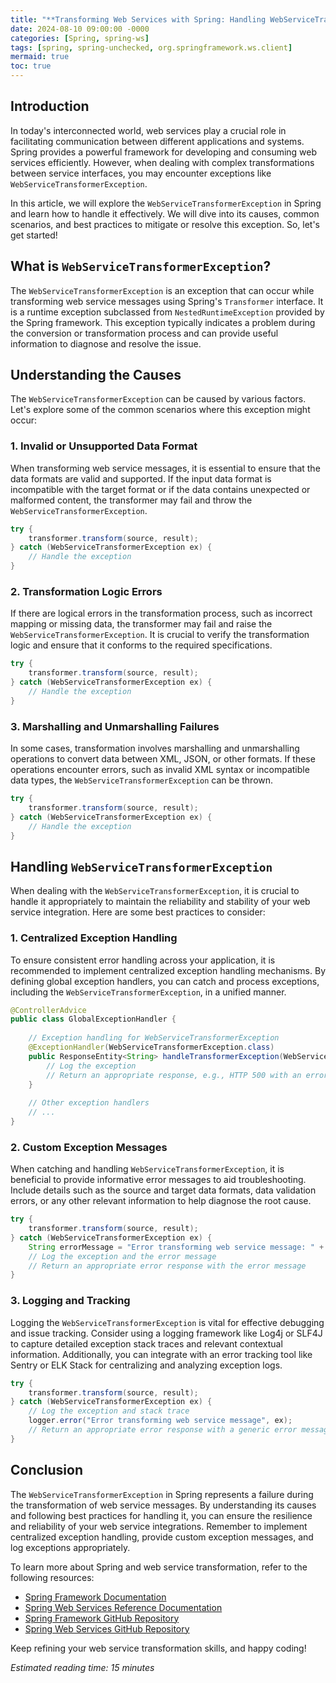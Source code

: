 ```yaml
---
title: "**Transforming Web Services with Spring: Handling WebServiceTransformerException**"
date: 2024-08-10 09:00:00 -0000
categories: [Spring, spring-ws]
tags: [spring, spring-unchecked, org.springframework.ws.client]
mermaid: true
toc: true
---
```



## Introduction

In today's interconnected world, web services play a crucial role in facilitating communication between different applications and systems. Spring provides a powerful framework for developing and consuming web services efficiently. However, when dealing with complex transformations between service interfaces, you may encounter exceptions like `WebServiceTransformerException`.

In this article, we will explore the `WebServiceTransformerException` in Spring and learn how to handle it effectively. We will dive into its causes, common scenarios, and best practices to mitigate or resolve this exception. So, let's get started!

## What is `WebServiceTransformerException`?

The `WebServiceTransformerException` is an exception that can occur while transforming web service messages using Spring's `Transformer` interface. It is a runtime exception subclassed from `NestedRuntimeException` provided by the Spring framework. This exception typically indicates a problem during the conversion or transformation process and can provide useful information to diagnose and resolve the issue.

## Understanding the Causes

The `WebServiceTransformerException` can be caused by various factors. Let's explore some of the common scenarios where this exception might occur:

### 1. Invalid or Unsupported Data Format

When transforming web service messages, it is essential to ensure that the data formats are valid and supported. If the input data format is incompatible with the target format or if the data contains unexpected or malformed content, the transformer may fail and throw the `WebServiceTransformerException`.

```java
try {
    transformer.transform(source, result);
} catch (WebServiceTransformerException ex) {
    // Handle the exception
}
```

### 2. Transformation Logic Errors

If there are logical errors in the transformation process, such as incorrect mapping or missing data, the transformer may fail and raise the `WebServiceTransformerException`. It is crucial to verify the transformation logic and ensure that it conforms to the required specifications.

```java
try {
    transformer.transform(source, result);
} catch (WebServiceTransformerException ex) {
    // Handle the exception
}
```

### 3. Marshalling and Unmarshalling Failures

In some cases, transformation involves marshalling and unmarshalling operations to convert data between XML, JSON, or other formats. If these operations encounter errors, such as invalid XML syntax or incompatible data types, the `WebServiceTransformerException` can be thrown.

```java
try {
    transformer.transform(source, result);
} catch (WebServiceTransformerException ex) {
    // Handle the exception
}
```

## Handling `WebServiceTransformerException`

When dealing with the `WebServiceTransformerException`, it is crucial to handle it appropriately to maintain the reliability and stability of your web service integration. Here are some best practices to consider:

### 1. Centralized Exception Handling

To ensure consistent error handling across your application, it is recommended to implement centralized exception handling mechanisms. By defining global exception handlers, you can catch and process exceptions, including the `WebServiceTransformerException`, in a unified manner.

```java
@ControllerAdvice
public class GlobalExceptionHandler {
    
    // Exception handling for WebServiceTransformerException
    @ExceptionHandler(WebServiceTransformerException.class)
    public ResponseEntity<String> handleTransformerException(WebServiceTransformerException ex) {
        // Log the exception
        // Return an appropriate response, e.g., HTTP 500 with an error message
    }
    
    // Other exception handlers
    // ...
}
```

### 2. Custom Exception Messages

When catching and handling `WebServiceTransformerException`, it is beneficial to provide informative error messages to aid troubleshooting. Include details such as the source and target data formats, data validation errors, or any other relevant information to help diagnose the root cause.

```java
try {
    transformer.transform(source, result);
} catch (WebServiceTransformerException ex) {
    String errorMessage = "Error transforming web service message: " + ex.getMessage();
    // Log the exception and the error message
    // Return an appropriate error response with the error message
}
```

### 3. Logging and Tracking

Logging the `WebServiceTransformerException` is vital for effective debugging and issue tracking. Consider using a logging framework like Log4j or SLF4J to capture detailed exception stack traces and relevant contextual information. Additionally, you can integrate with an error tracking tool like Sentry or ELK Stack for centralizing and analyzing exception logs.

```java
try {
    transformer.transform(source, result);
} catch (WebServiceTransformerException ex) {
    // Log the exception and stack trace
    logger.error("Error transforming web service message", ex);
    // Return an appropriate error response with a generic error message
}
```

## Conclusion

The `WebServiceTransformerException` in Spring represents a failure during the transformation of web service messages. By understanding its causes and following best practices for handling it, you can ensure the resilience and reliability of your web service integrations. Remember to implement centralized exception handling, provide custom exception messages, and log exceptions appropriately.

To learn more about Spring and web service transformation, refer to the following resources:

- [Spring Framework Documentation](https://docs.spring.io/spring-framework/docs/current/reference/html/)
- [Spring Web Services Reference Documentation](https://docs.spring.io/spring-ws/docs/current/reference/html/)
- [Spring Framework GitHub Repository](https://github.com/spring-projects/spring-framework)
- [Spring Web Services GitHub Repository](https://github.com/spring-projects/spring-ws)

Keep refining your web service transformation skills, and happy coding!

*Estimated reading time: 15 minutes*